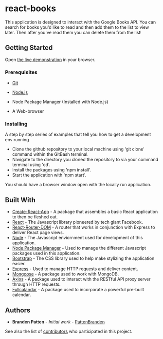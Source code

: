 # react-books

This application is designed to interact with the Google Books API. You can search for books you'd like to read and then add them to the list to view later. Then after you've read them you can delete them from the list!

## Getting Started

Open [the live demonstration](https://books-react-bp.herokuapp.com/) in your browser.

### Prerequisites

* [Git](https://gitforwindows.org/)

* [Node.js](Nodejs.org)

* Node Package Manager (Installed with Node.js)

* A Web-browser


### Installing

A step by step series of examples that tell you how to get a development env running

* Clone the github repository to your local machine using 'git clone' command within the GitBash terminal.
* Navigate to the directory you cloned the repository to via your command terminal using 'cd'.
* Install the packages using 'npm install'.
* Start the application with 'npm start'.

You should have a browser window open with the locally run application.

## Built With

* [Create-React-App](https://reactjs.org/docs/create-a-new-react-app.html) - A package that assembles a basic React application to then be fleshed out.
* [React](https://www.npmjs.com/package/react) - The Javascript library pioneered by tech giant Facebook.
* [React-Router-DOM](https://www.npmjs.com/package/react-router-dom) - A router that works in conjunction with Express to deliver React page views.
* [Node](Nodejs.org) - The Javascript enviornment used for development of this application.
* [Node Package Manager](https://www.npmjs.com/) - Used to manage the different Javascript packages used in this application.
* [Bootstrap](https://getbootstrap.com/) - The CSS library used to help make stylizing the application easier.
* [Express](https://www.npmjs.com/package/express) - Used to manage HTTP requests and deliver content.
* [Mongoose](https://www.npmjs.com/package/mongoose) - A package used to work with MongoDB.
* [Axios](https://www.npmjs.com/package/axios) - A package used to interact with the RESTful API proxy server through HTTP requests.
* [Fullcalandar](https://www.npmjs.com/package/fullcalendar) - A package used to incorporate a powerful pre-built calendar.


## Authors

* **Branden Patten** - *Initial work* - [PattenBranden](https://github.com/pattenbranden)

See also the list of [contributors](https://github.com/pattenbranden/react-books/graphs/contributors) who participated in this project.
